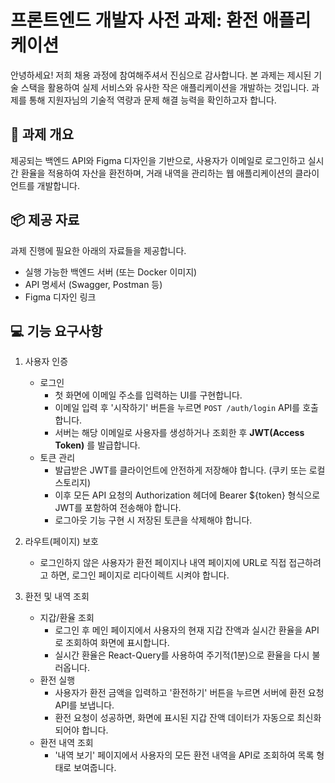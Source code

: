 # 프론트엔드 개발자 사전 과제: 환전 애플리케이션

안녕하세요! 저희 채용 과정에 참여해주셔서 진심으로 감사합니다. 본 과제는 제시된 기술 스택을 활용하여 실제 서비스와 유사한 작은 애플리케이션을 개발하는 것입니다. 과제를 통해 지원자님의 기술적 역량과 문제 해결 능력을 확인하고자 합니다.

## 📝 과제 개요

제공되는 백엔드 API와 Figma 디자인을 기반으로, 사용자가 이메일로 로그인하고 실시간 환율을 적용하여 자산을 환전하며, 거래 내역을 관리하는 웹 애플리케이션의 클라이언트를 개발합니다.

## 📦 제공 자료

과제 진행에 필요한 아래의 자료들을 제공합니다.

- 실행 가능한 백엔드 서버 (또는 Docker 이미지)
- API 명세서 (Swagger, Postman 등)
- Figma 디자인 링크

## 💻 기능 요구사항

1. 사용자 인증
    - 로그인
        - 첫 화면에 이메일 주소를 입력하는 UI를 구현합니다.
        - 이메일 입력 후 '시작하기' 버튼을 누르면 `POST /auth/login` API를 호출합니다.
        - 서버는 해당 이메일로 사용자를 생성하거나 조회한 후 **JWT(Access Token)** 를 발급합니다.
    - 토큰 관리
        - 발급받은 JWT를 클라이언트에 안전하게 저장해야 합니다. (쿠키 또는 로컬 스토리지)
        - 이후 모든 API 요청의 Authorization 헤더에 Bearer ${token} 형식으로 JWT를 포함하여 전송해야 합니다.
        - 로그아웃 기능 구현 시 저장된 토큰을 삭제해야 합니다.

2. 라우트(페이지) 보호
    - 로그인하지 않은 사용자가 환전 페이지나 내역 페이지에 URL로 직접 접근하려고 하면, 로그인 페이지로 리다이렉트 시켜야 합니다.

3. 환전 및 내역 조회
    - 지갑/환율 조회
        - 로그인 후 메인 페이지에서 사용자의 현재 지갑 잔액과 실시간 환율을 API로 조회하여 화면에 표시합니다.
        - 실시간 환율은 React-Query를 사용하여 주기적(1분)으로 환율을 다시 불러옵니다.
    - 환전 실행
        - 사용자가 환전 금액을 입력하고 '환전하기' 버튼을 누르면 서버에 환전 요청 API를 보냅니다.
        - 환전 요청이 성공하면, 화면에 표시된 지갑 잔액 데이터가 자동으로 최신화되어야 합니다.
    - 환전 내역 조회
        - '내역 보기' 페이지에서 사용자의 모든 환전 내역을 API로 조회하여 목록 형태로 보여줍니다.
